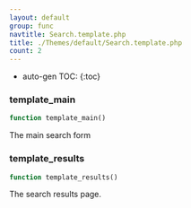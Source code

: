 ```yaml
---
layout: default
group: func
navtitle: Search.template.php
title: ./Themes/default/Search.template.php
count: 2
---
```

* auto-gen TOC:
{:toc}
### template_main

```php
function template_main()
```
The main search form



### template_results

```php
function template_results()
```
The search results page.



